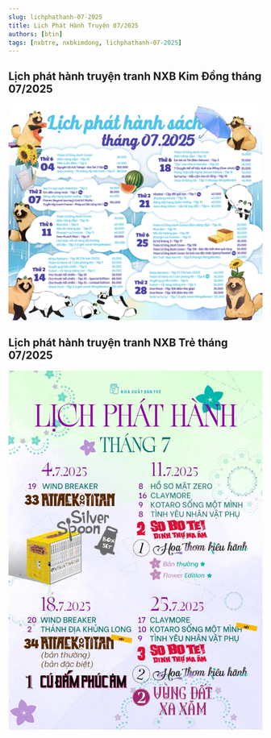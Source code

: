```yaml
---
slug: lichphathanh-07-2025
title: Lịch Phát Hành Truyện 07/2025
authors: [btin]
tags: [nxbtre, nxbkimdong, lichphathanh-07-2025]
---
```


## Lịch phát hành truyện tranh NXB Kim Đồng tháng 07/2025

![nxbkimdong_202507](nxbkimdong_202507.jpg)

## Lịch phát hành truyện tranh NXB Trẻ tháng 07/2025

![nxbtre_202507](nxbtre_202507.jpg)
